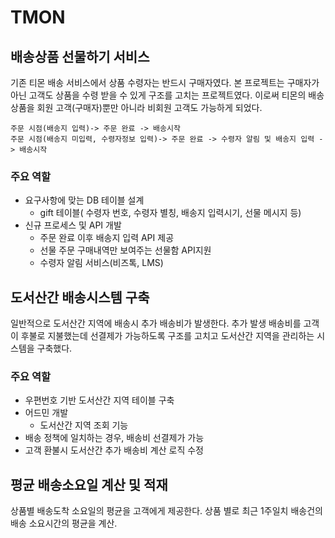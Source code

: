 # TMON

## 배송상품 선물하기 서비스

기존 티몬 배송 서비스에서 상품 수령자는 반드시 구매자였다. 본 프로젝트는  구매자가 아닌 고객도 상품을 수령 받을 수 있게 구조를 고치는 프로젝트였다. 이로써 티몬의 배송 상품을 회원 고객(구매자)뿐만 아니라 비회원 고객도 가능하게 되었다. 
```
주문 시점(배송지 입력)-> 주문 완료 -> 배송시작
주문 시점(배송지 미입력, 수령자정보 입력)-> 주문 완료 -> 수령자 알림 및 배송지 입력 -> 배송시작 
```

### 주요 역할

* 요구사항에 맞는 DB 테이블 설계
	* gift 테이블( 수령자 번호, 수령자 별칭, 배송지 입력시기, 선물 메시지 등)
* 신규 프로세스 및 API 개발
	* 주문 완료 이후 배송지 입력 API 제공 
	* 선물 주문 구매내역만 보여주는 선물함 API지원
	* 수령자 알림 서비스(비즈톡, LMS)

## 도서산간 배송시스템 구축

일반적으로 도서산간 지역에 배송시 추가 배송비가 발생한다. 추가 발생 배송비를 고객이 후불로 지불했는데 선결제가 가능하도록 구조를 고치고 도서산간 지역을 관리하는 시스템을 구축했다. 

### 주요 역할

* 우편번호 기반 도서산간 지역 테이블 구축
* 어드민 개발
	* 도서산간 지역 조회 기능
* 배송 정책에 일치하는 경우, 배송비 선결제가 가능
* 고객 환불시 도서산간 추가 배송비 계산 로직 수정

## 평균 배송소요일 계산 및 적재

상품별 배송도착 소요일의 평균을  고객에게 제공한다. 상품 별로 최근 1주일치  배송건의 배송 소요시간의  평균을 계산.


<!--stackedit_data:
eyJoaXN0b3J5IjpbLTYzNDczNDA0MywtMTIxOTQ0NTUxNyw2Mj
k5ODk2OTQsLTE0MTc4NzUzMjksLTEwNTI0NDU1ODQsMTU5ODkw
NTM0MSwtMTMyOTc2MjIzMywtODcyMDYyMDY4LDYyNjIyMTgwMC
wxNjM1MTcwMiwtNTUzNjcwMzg2XX0=
-->